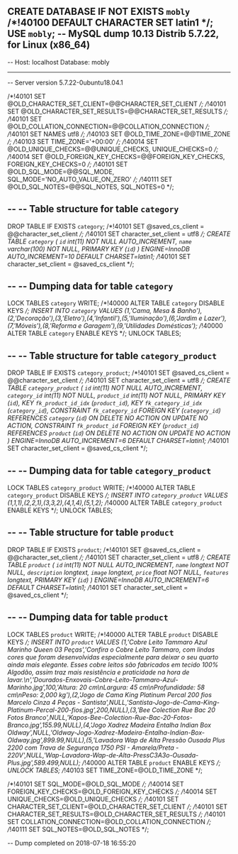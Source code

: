 CREATE DATABASE  IF NOT EXISTS `mobly` /*!40100 DEFAULT CHARACTER SET latin1 */;
USE `mobly`;
-- MySQL dump 10.13  Distrib 5.7.22, for Linux (x86_64)
--
-- Host: localhost    Database: mobly
-- ------------------------------------------------------
-- Server version	5.7.22-0ubuntu18.04.1

/*!40101 SET @OLD_CHARACTER_SET_CLIENT=@@CHARACTER_SET_CLIENT */;
/*!40101 SET @OLD_CHARACTER_SET_RESULTS=@@CHARACTER_SET_RESULTS */;
/*!40101 SET @OLD_COLLATION_CONNECTION=@@COLLATION_CONNECTION */;
/*!40101 SET NAMES utf8 */;
/*!40103 SET @OLD_TIME_ZONE=@@TIME_ZONE */;
/*!40103 SET TIME_ZONE='+00:00' */;
/*!40014 SET @OLD_UNIQUE_CHECKS=@@UNIQUE_CHECKS, UNIQUE_CHECKS=0 */;
/*!40014 SET @OLD_FOREIGN_KEY_CHECKS=@@FOREIGN_KEY_CHECKS, FOREIGN_KEY_CHECKS=0 */;
/*!40101 SET @OLD_SQL_MODE=@@SQL_MODE, SQL_MODE='NO_AUTO_VALUE_ON_ZERO' */;
/*!40111 SET @OLD_SQL_NOTES=@@SQL_NOTES, SQL_NOTES=0 */;

--
-- Table structure for table `category`
--

DROP TABLE IF EXISTS `category`;
/*!40101 SET @saved_cs_client     = @@character_set_client */;
/*!40101 SET character_set_client = utf8 */;
CREATE TABLE `category` (
  `id` int(11) NOT NULL AUTO_INCREMENT,
  `name` varchar(100) NOT NULL,
  PRIMARY KEY (`id`)
) ENGINE=InnoDB AUTO_INCREMENT=10 DEFAULT CHARSET=latin1;
/*!40101 SET character_set_client = @saved_cs_client */;

--
-- Dumping data for table `category`
--

LOCK TABLES `category` WRITE;
/*!40000 ALTER TABLE `category` DISABLE KEYS */;
INSERT INTO `category` VALUES (1,'Cama, Mesa & Banho'),(2,'Decoração'),(3,'Eletro'),(4,'Infantil'),(5,'Iluminação'),(6,'Jardim e Lazer'),(7,'Móveis'),(8,'Reforma e Garagem'),(9,'Utilidades Domésticas');
/*!40000 ALTER TABLE `category` ENABLE KEYS */;
UNLOCK TABLES;

--
-- Table structure for table `category_product`
--

DROP TABLE IF EXISTS `category_product`;
/*!40101 SET @saved_cs_client     = @@character_set_client */;
/*!40101 SET character_set_client = utf8 */;
CREATE TABLE `category_product` (
  `id` int(11) NOT NULL AUTO_INCREMENT,
  `category_id` int(11) NOT NULL,
  `product_id` int(11) NOT NULL,
  PRIMARY KEY (`id`),
  KEY `fk_product_id_idx` (`product_id`),
  KEY `fk_category_id_idx` (`category_id`),
  CONSTRAINT `fk_category_id` FOREIGN KEY (`category_id`) REFERENCES `category` (`id`) ON DELETE NO ACTION ON UPDATE NO ACTION,
  CONSTRAINT `fk_product_id` FOREIGN KEY (`product_id`) REFERENCES `product` (`id`) ON DELETE NO ACTION ON UPDATE NO ACTION
) ENGINE=InnoDB AUTO_INCREMENT=6 DEFAULT CHARSET=latin1;
/*!40101 SET character_set_client = @saved_cs_client */;

--
-- Dumping data for table `category_product`
--

LOCK TABLES `category_product` WRITE;
/*!40000 ALTER TABLE `category_product` DISABLE KEYS */;
INSERT INTO `category_product` VALUES (1,1,1),(2,2,1),(3,3,2),(4,1,4),(5,1,2);
/*!40000 ALTER TABLE `category_product` ENABLE KEYS */;
UNLOCK TABLES;

--
-- Table structure for table `product`
--

DROP TABLE IF EXISTS `product`;
/*!40101 SET @saved_cs_client     = @@character_set_client */;
/*!40101 SET character_set_client = utf8 */;
CREATE TABLE `product` (
  `id` int(11) NOT NULL AUTO_INCREMENT,
  `name` longtext NOT NULL,
  `description` longtext,
  `image` longtext,
  `price` float NOT NULL,
  `features` longtext,
  PRIMARY KEY (`id`)
) ENGINE=InnoDB AUTO_INCREMENT=6 DEFAULT CHARSET=latin1;
/*!40101 SET character_set_client = @saved_cs_client */;

--
-- Dumping data for table `product`
--

LOCK TABLES `product` WRITE;
/*!40000 ALTER TABLE `product` DISABLE KEYS */;
INSERT INTO `product` VALUES (1,'Cobre Leito Tammaro Azul Marinho Queen 03 Peças','Confira o Cobre Leito Tammaro, com lindas cores que foram desenvolvidas especialmente para deixar o seu quarto ainda mais elegante. Esses cobre leitos são fabricados em tecido 100% Algodão, assim traz mais resistência e praticidade na hora de lavar.\n','Dourados-Enxovais-Cobre-Leito-Tammaro-Azul-Marinho.jpg',100,'Altura: 20 cm\nLargura: 45 cm\nProfundidade: 58 cm\nPeso: 2,000 kg'),(2,'Jogo de Cama King Platinum Percal 200 fios Marcelo Cinza 4 Peças - Santista',NULL,'Santista-Jogo-de-Cama-King-Platinum-Percal-200-fios.jpg',200,NULL),(3,'Bee Colection Rue Bac 20 Fotos Branco',NULL,'Kapos-Bee-Colection-Rue-Bac-20-Fotos-Branco.jpg',155.99,NULL),(4,'Jogo Xadrez Madeira Entalha Indian Box Oldway',NULL,'Oldway-Jogo-Xadrez-Madeira-Entalha-Indian-Box-Oldway.jpg',899.99,NULL),(5,'Lavadora Wap de Alta Pressão Ousada Plus 2200 com Trava de Segurança 1750 PSI - Amarela/Preta - 220V',NULL,'Wap-Lavadora-Wap-de-Alta-PressC3A3o-Ousada-Plus.jpg',589.499,NULL);
/*!40000 ALTER TABLE `product` ENABLE KEYS */;
UNLOCK TABLES;
/*!40103 SET TIME_ZONE=@OLD_TIME_ZONE */;

/*!40101 SET SQL_MODE=@OLD_SQL_MODE */;
/*!40014 SET FOREIGN_KEY_CHECKS=@OLD_FOREIGN_KEY_CHECKS */;
/*!40014 SET UNIQUE_CHECKS=@OLD_UNIQUE_CHECKS */;
/*!40101 SET CHARACTER_SET_CLIENT=@OLD_CHARACTER_SET_CLIENT */;
/*!40101 SET CHARACTER_SET_RESULTS=@OLD_CHARACTER_SET_RESULTS */;
/*!40101 SET COLLATION_CONNECTION=@OLD_COLLATION_CONNECTION */;
/*!40111 SET SQL_NOTES=@OLD_SQL_NOTES */;

-- Dump completed on 2018-07-18 16:55:20